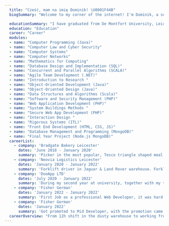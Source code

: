 ```yaml
---
  title: "Cześć, mam na imię Dominik! \U0001F44B"
  biogSummary: "Welcome to my corner of the internet! I'm Dominik, a software developer based in Leicester, UK. My journey in software engineering began when I moved to Leicester to study at DMU University at the age of 18. Starting new life abroad without friends or family was a challenge, but it shaped me into the professional I am today.|With years of experience under my belt, I've gained my skills as a software developer, specializing in the Javascript frameworks Vue,js, Node.js and few other technologies. I'm passionate about crafting efficient and reliable code that solves real-world problems.|Outside of the tech world, I have a passion for cooking. There's something incredibly satisfying about creating a delicious meal from scratch. When I'm not coding, you'll often find me experimenting with new recipes in the kitchen.|I'm also a fan of the Witcher universe, diving into its rich lore whenever I have some free time. The captivating storytelling and immersive world-building never fail to draw me in.|Additionally, I have a keen interest in Japanese motorization. Whether it's sleek cars or innovative robotics, I admire the precision and craftsmanship that Japanese engineering embodies.|Thats it, end of the advertisement, just wanted to let you know, if you're in need of a reliable and skilled developer in your team, I'd love to chat! You can contact me using details in my CV that can be downloaded using one of the tabs."

  educationSummary: "I have graduated from De Montfort University, Leicester"
  education: "Education"
  career: "Career"
  modules:
  - name: "Computer Programming (Java)"
  - name: "Computer Law and Cyber Security"
  - name: "Computer Systems"
  - name: "Computer Networks"
  - name: "Mathematics for Computing" 
  - name: "Database Design and Implementation (SQL)"
  - name: "Concurrent and Parallel Algorithms (SCALA)"
  - name: "Agile Team Development (.NET)"
  - name: "Introduction to Research "
  - name: "Object-Oriented Development (Java)"
  - name: "Object-Oriented Design (Java)"
  - name: "Data Structures and Algorithms (Scala)"
  - name: "Software and Security Management (PHP)"
  - name: "Web Application Development (PHP)"
  - name: "System Buildings Methods "
  - name: "Secure Web App Development (PHP)"
  - name: "Interaction Design "
  - name: "Rigorous Systems (ITL)"
  - name: "Front End Development (HTML, CSS, JS)"
  - name: "Database Management and Programming (MongoDB)"
  - name: "Final Year Project (Node.js MongoDB)"
  careerList:
    - company: 'Bradgate Bakery Leicester'
      dates: 'June 2018 - January 2020'
      summary: 'Picker in the most popular, Tesco triangle shaped meal deal sandwiches. Who does not love them? 4 degrees celsius, 4:00AM - 12:00AM shift, it was a dream job for a student like me. It allowed me to combine University with earning money for rent and food.'
    - company: 'Neovia Logistics Leicester'
      dates: 'January 2020 - January 2022'
      summary: 'Forklift driver in Jaguar & Land Rover warehouse. Forklift certified, sounds great doesn''t it? That''s exactly what I felt when I sat behind the wheel the very first time. I always thought working in the fridge picking sandwitches was a job ideal for my circumstances. I was so wrong. Two weekend 12h shift, twice as much money, driving a brand new CAT forklift. I was living a dream. That job allowed me to focus even more on programming as I had 5 days for Uni and studying only.'
    - company: 'DooApp LTD'
      dates: 'July 2020 - January 2022'
      summary: 'During my second year at university, together with my two uni friends, decided to go on our own and started a small Software House. We did not expect to be millionaires, we just wanted to get that experience needed to progress with our careers. In our very own software house, we were developing mobile and web apps. Unfortunately after almost 2 years, because of lack of the marketing knowledge, we had to close the company and find proper jobs. It was a great adventure though, we felt prepared for the real software development world.'
    - company: 'Fisher German'
      dates: 'January 2022 - January 2022'
      summary: 'First Job as a professional Web Developer, it was hard at the beginning but managed to hit the ground pretty quickly. I started as a Graduate Developer but got promoted to the Junior position pretty quickly. Was able to do actual work after 2 weeeks of introduction.'
    - company: 'Fisher German'
      dates: 'January 2022'
      summary: 'Got promoted to Mid Developer, with the promotion came responsibilities. At some point I was the only Developer in 1200 employee company and was doing just fine! If you want to know more about my experience in Fisher German feek free to visit my LinkedIn page (About me section on the top of this webpage).'
  careerOverview: "From 12h shift in the dusty warehouse to working from home as a Software Developer, see what my journey looked like."
---
```

